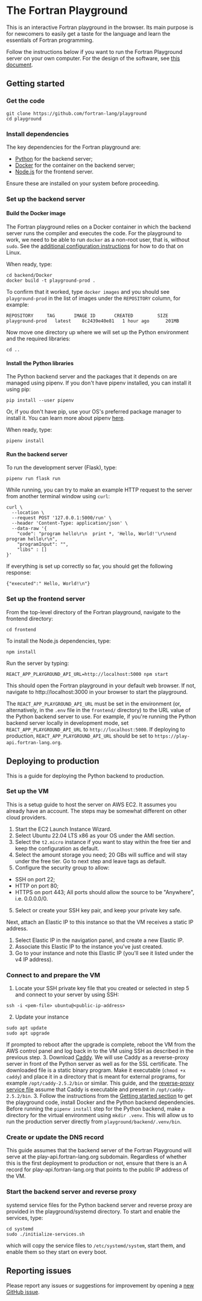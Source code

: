 # The Fortran Playground

This is an interactive Fortran playground in the browser.
Its main purpose is for newcomers to easily get a taste for the language
and learn the essentials of Fortran programming.

Follow the instructions below if you want to run the Fortran Playground server
on your own computer.
For the design of the software, see [this document](DESIGN.md).

## Getting started

### Get the code

```
git clone https://github.com/fortran-lang/playground
cd playground
```

### Install dependencies

The key dependencies for the Fortran playground are:

* [Python](https://www.python.org/) for the backend server;
* [Docker](https://www.docker.com/) for the container on the backend server;
* [Node.js](https://nodejs.org/) for the frontend server.

Ensure these are installed on your system before proceeding.

### Set up the backend server

#### Build the Docker image

The Fortran playground relies on a Docker container in which the backend server
runs the compiler and executes the code.
For the playground to work, we need to be able to run `docker` as a non-root
user, that is, without `sudo`.
See the [additional configuration instructions](https://docs.docker.com/engine/install/linux-postinstall/)
for how to do that on Linux.

When ready, type:

```
cd backend/Docker
docker build -t playground-prod .
```

To confirm that it worked, type `docker images` and you should see
`playground-prod` in the list of images under the `REPOSITORY` column, for example:

```
REPOSITORY     TAG       IMAGE ID       CREATED         SIZE
playground-prod   latest    8c2439e40e81   1 hour ago      201MB
```

Now move one directory up where we will set up the Python environment and the
required libraries:

```
cd ..
```

#### Install the Python libraries

The Python backend server and the packages that it depends on are managed using
pipenv.
If you don't have pipenv installed, you can install it using pip:

```
pip install --user pipenv
```

Or, if you don't have pip, use your OS's preferred package manager to install
it.
You can learn more about pipenv [here](https://pipenv.pypa.io/en/latest/).

When ready, type:

```
pipenv install
```

#### Run the backend server

To run the development server (Flask), type:

```
pipenv run flask run
```

While running, you can try to make an example HTTP request to the server from
another terminal window using `curl`:

```
curl \
  --location \
  --request POST '127.0.0.1:5000/run' \
  --header 'Content-Type: application/json' \
  --data-raw '{
    "code": "program hello\r\n  print *, 'Hello, World!'\r\nend program hello\r\n",
    "programInput": "",
    "libs" : []
}'
```

If everything is set up correctly so far, you should get the following response:

```
{"executed":" Hello, World!\n"}
```

### Set up the frontend server

From the top-level directory of the Fortran playground, navigate to the
frontend directory:

```
cd frontend
```

To install the Node.js dependencies, type:

```
npm install
```

Run the server by typing:

```
REACT_APP_PLAYGROUND_API_URL=http://localhost:5000 npm start
```

This should open the Fortran playground in your default web browser.
If not, navigate to http://localhost:3000 in your browser to start the
playground.

The `REACT_APP_PLAYGROUND_API_URL` must be set in the environment
(or, alternatively, in the `.env` file in the `frontend/` directory)
to the URL value of the Python backend server to use.
For example, if you're running the Python backend server locally in development
mode, set `REACT_APP_PLAYGROUND_API_URL` to `http://localhost:5000`.
If deploying to production, `REACT_APP_PLAYGROUND_API_URL` should be set to
`https://play-api.fortran-lang.org`.

## Deploying to production

This is a guide for deploying the Python backend to production.

### Set up the VM

This is a setup guide to host the server on AWS EC2.
It assumes you already have an account.
The steps may be somewhat different on other cloud providers.

1. Start the EC2 Launch Instance Wizard.
2. Select Ubuntu 22.04 LTS x86 as your OS under the AMI section.
2. Select the `t2.micro` instance if you want to stay within the free tier and
keep the configuration as default.
3. Select the amount storage you need; 20 GBs will suffice and will stay under
the free tier. Go to next step and leave tags as default.
4. Configure the security group to allow:
  * SSH on port 22;
  * HTTP on port 80;
  * HTTPS on port 443;
All ports should allow the source to be "Anywhere", i.e. 0.0.0.0/0.
5. Select or create your SSH key pair, and keep your private key safe.

Next, attach an Elastic IP to this instance so that the VM receives a static IP
address.

1. Select Elastic IP in the navigation panel, and create a new Elastic IP.
2. Associate this Elastic IP to the instance you've just created.
3. Go to your instance and note this Elastic IP
  (you'll see it listed under the v4 IP address).

### Connect to and prepare the VM

1. Locate your SSH private key file that you created or selected in step 5
and connect to your server by using SSH:
```
ssh -i <pem-file> ubuntu@<public-ip-address>
```
2.  Update your instance
```
sudo apt update
sudo apt upgrade
```
If prompted to reboot after the upgrade is complete, reboot the VM from the AWS
control panel and log back in to the VM using SSH as described in the previous
step.
3. Download [Caddy](https://caddyserver.com).
We will use Caddy as a reverse-proxy server in front of the Python server
as well as for the SSL certificate.
The downloaded file is a static binary program.
Make it executable (`chmod +x caddy`) and place it in a directory that is
meant for external programs, for example `/opt/caddy-2.5.2/bin` or similar.
This guide, and the
[reverse-proxy service file](systemd/playground-reverse-proxy.service)
assume that Caddy is executable and present in `/opt/caddy-2.5.2/bin`.
3. Follow the instructions from the [Getting started section](#getting-started)
to get the playground code, install Docker and the Python backend dependencies.
Before running the `pipenv install` step for the Python backend, make a
directory for the virtual environment using `mkdir .venv`.
This will allow us to run the production server directly from
`playground/backend/.venv/bin`.

### Create or update the DNS record

This guide assumes that the backend server of the Fortran Playground
will serve at the play-api.fortran-lang.org subdomain.
Regardless of whether this is the first deployment to production or not,
ensure that there is an A record for play-api.fortran-lang.org that
points to the public IP address of the VM.

### Start the backend server and reverse proxy

systemd service files for the Python backend server and reverse proxy
are provided in the playground/systemd directory.
To start and enable the services, type:

```
cd systemd
sudo ./initialize-services.sh
```

which will copy the service files to `/etc/systemd/system`,
start them, and enable them so they start on every boot.

## Reporting issues

Please report any issues or suggestions for improvement by opening a
[new GitHub issue](https://github.com/fortran-lang/playground/issues/new).
